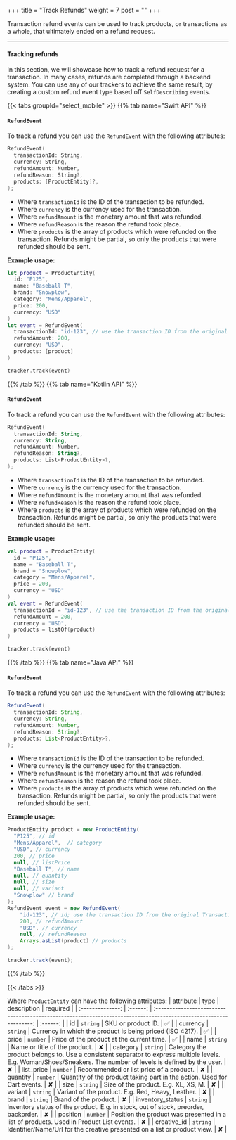 +++
title = "Track Refunds"
weight = 7
post = ""
+++

Transaction refund events can be used to track products, or transactions as a whole, that ultimately ended on a refund request.

---

#### Tracking refunds

In this section, we will showcase how to track a refund request for a transaction. In many cases, refunds are completed through a backend system. You can use any of our trackers to achieve the same result, by creating a custom refund event type based off `SelfDescribing` events.

{{< tabs groupId="select_mobile" >}}
{{% tab name="Swift API" %}}

#### `RefundEvent`

To track a refund you can use the `RefundEvent` with the following attributes:

```swift
RefundEvent(
  transactionId: String,
  currency: String,
  refundAmount: Number,
  refundReason: String?,
  products: [ProductEntity]?,
);
```

- Where `transactionId` is the ID of the transaction to be refunded.
- Where `currency` is the currency used for the transaction.
- Where `refundAmount` is the monetary amount that was refunded.
- Where `refundReason` is the reason the refund took place.
- Where `products` is the array of products which were refunded on the transaction. Refunds might be partial, so only the products that were refunded should be sent.

**Example usage:**

```swift
let product = ProductEntity(
  id: "P125", 
  name: "Baseball T",
  brand: "Snowplow",
  category: "Mens/Apparel",
  price: 200,
  currency: "USD"
)
let event = RefundEvent(
  transactionId: "id-123", // use the transaction ID from the original Transaction event
  refundAmount: 200, 
  currency: "USD",
  products: [product]
)

tracker.track(event)
```

{{% /tab %}}
{{% tab name="Kotlin API" %}}

#### `RefundEvent`

To track a refund you can use the `RefundEvent` with the following attributes:

```kotlin
RefundEvent(
  transactionId: String,
  currency: String,
  refundAmount: Number,
  refundReason: String?,
  products: List<ProductEntity>?,
);
```

- Where `transactionId` is the ID of the transaction to be refunded.
- Where `currency` is the currency used for the transaction.
- Where `refundAmount` is the monetary amount that was refunded.
- Where `refundReason` is the reason the refund took place.
- Where `products` is the array of products which were refunded on the transaction. Refunds might be partial, so only the products that were refunded should be sent.

**Example usage:**

```kotlin
val product = ProductEntity(
  id = "P125", 
  name = "Baseball T",
  brand = "Snowplow",
  category = "Mens/Apparel",
  price = 200,
  currency = "USD"
)
val event = RefundEvent(
  transactionId = "id-123", // use the transaction ID from the original Transaction event
  refundAmount = 200, 
  currency = "USD",
  products = listOf(product)
)

tracker.track(event)
```

{{% /tab %}}
{{% tab name="Java API" %}}

#### `RefundEvent`

To track a refund you can use the `RefundEvent` with the following attributes:

```java
RefundEvent(
  transactionId: String,
  currency: String,
  refundAmount: Number,
  refundReason: String?,
  products: List<ProductEntity>?,
);
```

- Where `transactionId` is the ID of the transaction to be refunded.
- Where `currency` is the currency used for the transaction.
- Where `refundAmount` is the monetary amount that was refunded.
- Where `refundReason` is the reason the refund took place.
- Where `products` is the array of products which were refunded on the transaction. Refunds might be partial, so only the products that were refunded should be sent.

**Example usage:**

```java
ProductEntity product = new ProductEntity(
  "P125", // id
  "Mens/Apparel",  // category
  "USD", // currency
  200, // price
  null, // listPrice
  "Baseball T", // name
  null, // quantity
  null, // size
  null, // variant
  "Snowplow" // brand
);
RefundEvent event = new RefundEvent(
    "id-123", // id; use the transaction ID from the original Transaction event
    200, // refundAmount
    "USD", // currency
    null, // refundReason
    Arrays.asList(product) // products
);

tracker.track(event);
```

{{% /tab %}}

{{< /tabs >}}

Where `ProductEntity` can have the following attributes:
| attribute | type | description | required |
| :--------------: | :------: | :----------------------------------------------------------------------------------------------------------------: | :------: |
| id | `string` | SKU or product ID. | ✅ |
| currency | `string` | Currency in which the product is being priced (ISO 4217). | ✅ |
| price | `number` | Price of the product at the current time. | ✅ |
| name | `string` | Name or title of the product. | ✘ |
| category | `string` | Category the product belongs to. Use a consistent separator to express multiple levels. E.g. Woman/Shoes/Sneakers. The number of levels is defined by the user. | ✘ |
| list_price | `number` | Recommended or list price of a product. | ✘ |
| quantity | `number` | Quantity of the product taking part in the action. Used for Cart events. | ✘ |
| size | `string` | Size of the product. E.g. XL, XS, M. | ✘ |
| variant | `string` | Variant of the product. E.g. Red, Heavy, Leather. | ✘ |
| brand | `string` | Brand of the product. | ✘ |
| inventory_status | `string` | Inventory status of the product. E.g. in stock, out of stock, preorder, backorder. | ✘ |
| position | `number` | Position the product was presented in a list of products. Used in Product List events. | ✘ |
| creative_id | `string` | Identifier/Name/Url for the creative presented on a list or product view. | ✘ |
